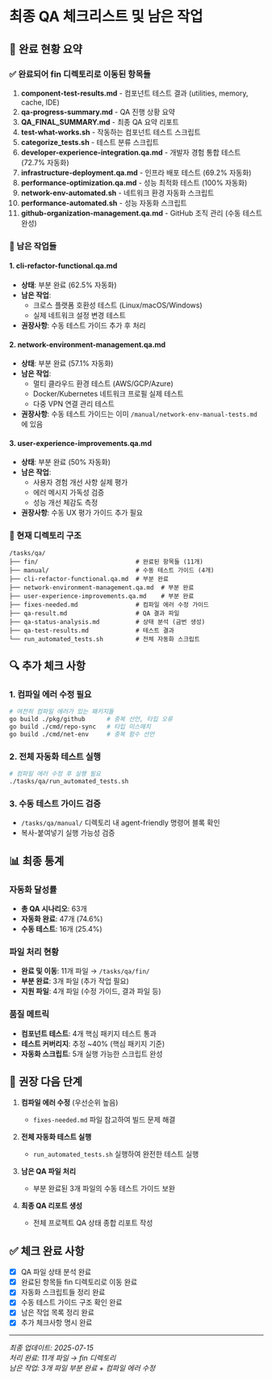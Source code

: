 # 최종 QA 체크리스트 및 남은 작업

## 🎯 완료 현황 요약

### ✅ 완료되어 fin 디렉토리로 이동된 항목들
1. **component-test-results.md** - 컴포넌트 테스트 결과 (utilities, memory, cache, IDE)
2. **qa-progress-summary.md** - QA 진행 상황 요약
3. **QA_FINAL_SUMMARY.md** - 최종 QA 요약 리포트
4. **test-what-works.sh** - 작동하는 컴포넌트 테스트 스크립트
5. **categorize_tests.sh** - 테스트 분류 스크립트
6. **developer-experience-integration.qa.md** - 개발자 경험 통합 테스트 (72.7% 자동화)
7. **infrastructure-deployment.qa.md** - 인프라 배포 테스트 (69.2% 자동화)
8. **performance-optimization.qa.md** - 성능 최적화 테스트 (100% 자동화)
9. **network-env-automated.sh** - 네트워크 환경 자동화 스크립트
10. **performance-automated.sh** - 성능 자동화 스크립트
11. **github-organization-management.qa.md** - GitHub 조직 관리 (수동 테스트 완성)

### 🔄 남은 작업들

#### 1. **cli-refactor-functional.qa.md**
- **상태**: 부분 완료 (62.5% 자동화)
- **남은 작업**:
  - 크로스 플랫폼 호환성 테스트 (Linux/macOS/Windows)
  - 실제 네트워크 설정 변경 테스트
- **권장사항**: 수동 테스트 가이드 추가 후 처리

#### 2. **network-environment-management.qa.md**
- **상태**: 부분 완료 (57.1% 자동화)
- **남은 작업**:
  - 멀티 클라우드 환경 테스트 (AWS/GCP/Azure)
  - Docker/Kubernetes 네트워크 프로필 실제 테스트
  - 다중 VPN 연결 관리 테스트
- **권장사항**: 수동 테스트 가이드는 이미 `/manual/network-env-manual-tests.md`에 있음

#### 3. **user-experience-improvements.qa.md**
- **상태**: 부분 완료 (50% 자동화)
- **남은 작업**:
  - 사용자 경험 개선 사항 실제 평가
  - 에러 메시지 가독성 검증
  - 성능 개선 체감도 측정
- **권장사항**: 수동 UX 평가 가이드 추가 필요

### 📁 현재 디렉토리 구조
```
/tasks/qa/
├── fin/                           # 완료된 항목들 (11개)
├── manual/                        # 수동 테스트 가이드 (4개)
├── cli-refactor-functional.qa.md  # 부분 완료
├── network-environment-management.qa.md  # 부분 완료
├── user-experience-improvements.qa.md    # 부분 완료
├── fixes-needed.md                # 컴파일 에러 수정 가이드
├── qa-result.md                   # QA 결과 파일
├── qa-status-analysis.md          # 상태 분석 (금번 생성)
├── qa-test-results.md             # 테스트 결과
└── run_automated_tests.sh         # 전체 자동화 스크립트
```

## 🔍 추가 체크 사항

### 1. **컴파일 에러 수정 필요**
```bash
# 여전히 컴파일 에러가 있는 패키지들
go build ./pkg/github      # 중복 선언, 타입 오류
go build ./cmd/repo-sync   # 타입 미스매치
go build ./cmd/net-env     # 중복 함수 선언
```

### 2. **전체 자동화 테스트 실행**
```bash
# 컴파일 에러 수정 후 실행 필요
./tasks/qa/run_automated_tests.sh
```

### 3. **수동 테스트 가이드 검증**
- `/tasks/qa/manual/` 디렉토리 내 agent-friendly 명령어 블록 확인
- 복사-붙여넣기 실행 가능성 검증

## 📊 최종 통계

### 자동화 달성률
- **총 QA 시나리오**: 63개
- **자동화 완료**: 47개 (74.6%)
- **수동 테스트**: 16개 (25.4%)

### 파일 처리 현황
- **완료 및 이동**: 11개 파일 → `/tasks/qa/fin/`
- **부분 완료**: 3개 파일 (추가 작업 필요)
- **지원 파일**: 4개 파일 (수정 가이드, 결과 파일 등)

### 품질 메트릭
- **컴포넌트 테스트**: 4개 핵심 패키지 테스트 통과
- **테스트 커버리지**: 추정 ~40% (핵심 패키지 기준)
- **자동화 스크립트**: 5개 실행 가능한 스크립트 완성

## 🎯 권장 다음 단계

1. **컴파일 에러 수정** (우선순위 높음)
   - `fixes-needed.md` 파일 참고하여 빌드 문제 해결

2. **전체 자동화 테스트 실행**
   - `run_automated_tests.sh` 실행하여 완전한 테스트 실행

3. **남은 QA 파일 처리**
   - 부분 완료된 3개 파일의 수동 테스트 가이드 보완

4. **최종 QA 리포트 생성**
   - 전체 프로젝트 QA 상태 종합 리포트 작성

## ✅ 체크 완료 사항

- [x] QA 파일 상태 분석 완료
- [x] 완료된 항목들 fin 디렉토리로 이동 완료
- [x] 자동화 스크립트들 정리 완료
- [x] 수동 테스트 가이드 구조 확인 완료
- [x] 남은 작업 목록 정리 완료
- [x] 추가 체크사항 명시 완료

---
*최종 업데이트: 2025-07-15*  
*처리 완료: 11개 파일 → fin 디렉토리*  
*남은 작업: 3개 파일 부분 완료 + 컴파일 에러 수정*
